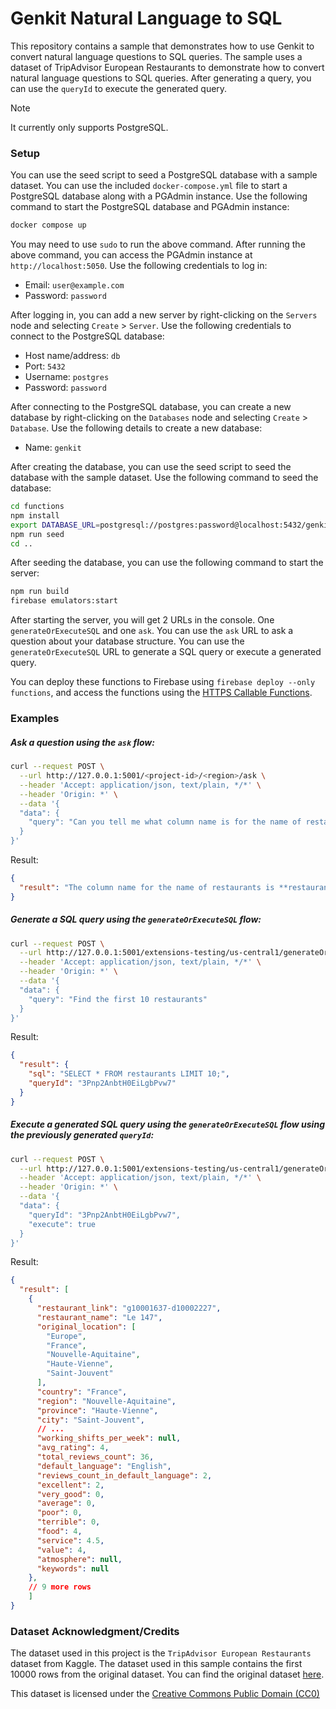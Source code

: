 # Genkit Natural Language to SQL

This repository contains a sample that demonstrates how to use Genkit to convert natural language questions to SQL queries. The sample uses a dataset of TripAdvisor European Restaurants to demonstrate how to convert natural language questions to SQL queries. After generating a query, you can use the `queryId` to execute the generated query.

> [!NOTE]
> It currently only supports PostgreSQL.

### Setup

You can use the seed script to seed a PostgreSQL database with a sample dataset. You can use the included `docker-compose.yml` file to start a PostgreSQL database along with a PGAdmin instance. Use the following command to start the PostgreSQL database and PGAdmin instance:

```bash
docker compose up
```

You may need to use `sudo` to run the above command. After running the above command, you can access the PGAdmin instance at `http://localhost:5050`. Use the following credentials to log in:

- Email: `user@example.com`
- Password: `password`

After logging in, you can add a new server by right-clicking on the `Servers` node and selecting `Create` > `Server`. Use the following credentials to connect to the PostgreSQL database:

- Host name/address: `db`
- Port: `5432`
- Username: `postgres`
- Password: `password`

After connecting to the PostgreSQL database, you can create a new database by right-clicking on the `Databases` node and selecting `Create` > `Database`. Use the following details to create a new database:

- Name: `genkit`

After creating the database, you can use the seed script to seed the database with the sample dataset. Use the following command to seed the database:

```bash
cd functions
npm install
export DATABASE_URL=postgresql://postgres:password@localhost:5432/genkit
npm run seed
cd ..
```

After seeding the database, you can use the following command to start the server:

```bash
npm run build
firebase emulators:start
```

After starting the server, you will get 2 URLs in the console. One `generateOrExecuteSQL` and one `ask`. You can use the `ask` URL to ask a question about your database structure. You can use the `generateOrExecuteSQL` URL to generate a SQL query or execute a generated query.

You can deploy these functions to Firebase using `firebase deploy --only functions`, and access the functions using the [HTTPS Callable Functions](https://firebase.google.com/docs/functions/callable?gen=2nd).

### Examples

##### Ask a question using the `ask` flow:

```bash
curl --request POST \
  --url http://127.0.0.1:5001/<project-id>/<region>/ask \
  --header 'Accept: application/json, text/plain, */*' \
  --header 'Origin: *' \
  --data '{
  "data": {
    "query": "Can you tell me what column name is for the name of restaurants?"
  }
}'
```

Result:

```json
{
  "result": "The column name for the name of restaurants is **restaurant_name**. \n"
}
```

##### Generate a SQL query using the `generateOrExecuteSQL` flow:

```bash
curl --request POST \
  --url http://127.0.0.1:5001/extensions-testing/us-central1/generateOrExecuteSQL \
  --header 'Accept: application/json, text/plain, */*' \
  --header 'Origin: *' \
  --data '{
  "data": {
    "query": "Find the first 10 restaurants"
  }
}'
```

Result:

```json
{
  "result": {
    "sql": "SELECT * FROM restaurants LIMIT 10;",
    "queryId": "3Pnp2AnbtH0EiLgbPvw7"
  }
}
```

##### Execute a generated SQL query using the `generateOrExecuteSQL` flow using the previously generated `queryId`:

```bash
curl --request POST \
  --url http://127.0.0.1:5001/extensions-testing/us-central1/generateOrExecuteSQL \
  --header 'Accept: application/json, text/plain, */*' \
  --header 'Origin: *' \
  --data '{
  "data": {
    "queryId": "3Pnp2AnbtH0EiLgbPvw7",
    "execute": true
  }
}'
```

Result:

```json
{
  "result": [
    {
      "restaurant_link": "g10001637-d10002227",
      "restaurant_name": "Le 147",
      "original_location": [
        "Europe",
        "France",
        "Nouvelle-Aquitaine",
        "Haute-Vienne",
        "Saint-Jouvent"
      ],
      "country": "France",
      "region": "Nouvelle-Aquitaine",
      "province": "Haute-Vienne",
      "city": "Saint-Jouvent",
      // ...
      "working_shifts_per_week": null,
      "avg_rating": 4,
      "total_reviews_count": 36,
      "default_language": "English",
      "reviews_count_in_default_language": 2,
      "excellent": 2,
      "very_good": 0,
      "average": 0,
      "poor": 0,
      "terrible": 0,
      "food": 4,
      "service": 4.5,
      "value": 4,
      "atmosphere": null,
      "keywords": null
    },
    // 9 more rows
    ]
}
```

### Dataset Acknowledgment/Credits

The dataset used in this project is the `TripAdvisor European Restaurants` dataset from Kaggle. The dataset used in this sample contains the first 10000 rows from the original dataset. You can find the original dataset [here](https://www.kaggle.com/datasets/stefanoleone992/tripadvisor-european-restaurants?resource=download).

This dataset is licensed under the [Creative Commons Public Domain (CC0)](https://creativecommons.org/publicdomain/zero/1.0/)
